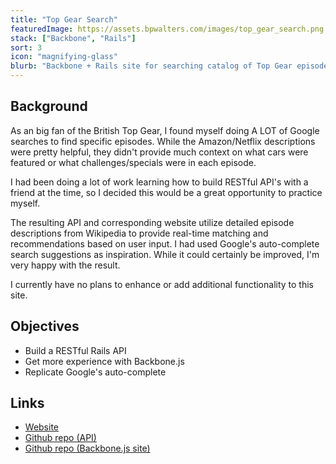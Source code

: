 ```yaml
---
title: "Top Gear Search"
featuredImage: https://assets.bpwalters.com/images/top_gear_search.png
stack: ["Backbone", "Rails"]
sort: 3
icon: "magnifying-glass"
blurb: "Backbone + Rails site for searching catalog of Top Gear episodes by keyword"
---
```


## Background

As an big fan of the British Top Gear, I found myself doing A LOT of Google searches to find specific episodes. While the Amazon/Netflix descriptions were pretty helpful, they didn't provide much context on what cars were featured or what challenges/specials were in each episode.

I had been doing a lot of work learning how to build RESTful API's with a friend at the time, so I decided this would be a great opportunity to practice myself.

The resulting API and corresponding website utilize detailed episode descriptions from Wikipedia to provide real-time matching and recommendations based on user input. I had used Google's auto-complete search suggestions as inspiration. While it could certainly be improved, I'm very happy with the result.

I currently have no plans to enhance or add additional functionality to this site.

## Objectives

* Build a RESTful Rails API
* Get more experience with Backbone.js
* Replicate Google's auto-complete

## Links

* [Website](https://topgearsearch.com/)
* [Github repo (API)](https://github.com/bendrick92/tg-api)
* [Github repo (Backbone.js site)](https://github.com/bendrick92/tg-search-website)
